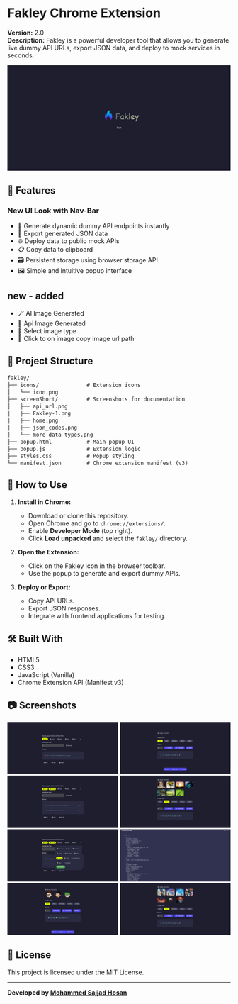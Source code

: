 # Fakley Chrome Extension

**Version:** 2.0  
**Description:** Fakley is a powerful developer tool that allows you to generate live dummy API URLs, export JSON data, and deploy to mock services in seconds.

![Fakley Screenshot](screenShort/Fakley-1.png)

## 🚀 Features

### New UI Look with Nav-Bar

- 🔧 Generate dynamic dummy API endpoints instantly
- 🧾 Export generated JSON data
- 🌐 Deploy data to public mock APIs
- 📋 Copy data to clipboard
- 🗃️ Persistent storage using browser storage API
- 🖼️ Simple and intuitive popup interface

## new - added

- 🪄 AI Image Generated
- 🔗 Api Image Generated
- 🔵 Select image type
- 🔵 Click to on image copy image url path

## 📁 Project Structure

```
fakley/
├── icons/               # Extension icons
│   └── icon.png
├── screenShort/         # Screenshots for documentation
│   ├── api_url.png
│   ├── Fakley-1.png
│   ├── home.png
│   ├── json_codes.png
│   └── more-data-types.png
├── popup.html           # Main popup UI
├── popup.js             # Extension logic
├── styles.css           # Popup styling
└── manifest.json        # Chrome extension manifest (v3)
```

## 🧪 How to Use

1. **Install in Chrome:**

   - Download or clone this repository.
   - Open Chrome and go to `chrome://extensions/`.
   - Enable **Developer Mode** (top right).
   - Click **Load unpacked** and select the `fakley/` directory.

2. **Open the Extension:**

   - Click on the Fakley icon in the browser toolbar.
   - Use the popup to generate and export dummy APIs.

3. **Deploy or Export:**
   - Copy API URLs.
   - Export JSON responses.
   - Integrate with frontend applications for testing.

## 🛠️ Built With

- HTML5
- CSS3
- JavaScript (Vanilla)
- Chrome Extension API (Manifest v3)

## 📷 Screenshots

<img src="./screenShort/home.png" alt="Sample Image" width="250"/>
<img src="./screenShort/image_ui.png" alt="Sample Image" width="250"/>
<img src="./screenShort/api_url.png" alt="Sample Image" width="250"/>
<img src="./screenShort/api_generated.png" alt="Sample Image" width="250"/>
<img src="./screenShort/more-data-types.png" alt="Sample Image" width="250"/>
<img src="./screenShort/json_codes.png" alt="Sample Image" width="250"/>
<img src="./screenShort/ai_generated.png" alt="Sample Image" width="250"/>
<img src="./screenShort/upload_imgs.png" alt="Sample Image" width="250"/>

## 📄 License

This project is licensed under the MIT License.

---

**Developed by [Mohammed Sajjad Hosan](https://facebook.com/MohammadSajjadHosan0)**
